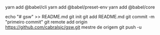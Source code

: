 yarn add @babel/cli
yarn add @babel/preset-env
yarn add @babel/core

echo "# gsw" >> README.md 
git init 
git add README.md 
git commit -m "primeiro commit" 
git remote add origin https://github.com/cabralsjc/gsw.git
 mestre de origem git push -u
